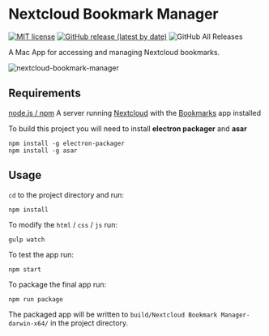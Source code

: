 # Nextcloud Bookmark Manager

[![MIT license](http://img.shields.io/badge/license-MIT-brightgreen.svg)](http://opensource.org/licenses/MIT) [![GitHub release (latest by date)](https://img.shields.io/github/v/release/dgmid/nextcloud-bookmark-manager?label=latest%20release&logo=github)](https://github.com/dgmid/nextcloud-bookmark-manager/releases/latest) ![GitHub All Releases](https://img.shields.io/github/downloads/dgmid/nextcloud-bookmark-manager/total)

A Mac App for accessing and managing Nextcloud bookmarks.

![nextcloud-bookmark-manager](https://user-images.githubusercontent.com/1267580/76679066-b1991980-65dd-11ea-9f57-a38d29a6be07.png)

## Requirements

[node.js / npm](https://www.npmjs.com/get-npm)
A server running [Nextcloud](https://nextcloud.com/) with the [Bookmarks](https://github.com/nextcloud/bookmarks) app installed

To build this project you will need to install **electron packager** and **asar**

```shell
npm install -g electron-packager
npm install -g asar
```

## Usage

`cd` to the project directory and run:
```shell
npm install
```

To modify the `html` / `css` / `js` run:
```shell
gulp watch
```

To test the app run:
```shell
npm start
```

To package the final app run:
```shell
npm run package
```
The packaged app will be written to `build/Nextcloud Bookmark Manager-darwin-x64/` in the project directory.
